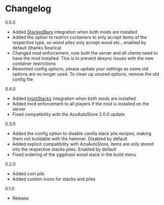 # Changelog

0.5.0
- Added [StackedBars](https://valheim.thunderstore.io/package/Azumatt/StackedBars/) integration when both mods are installed
- Added the option to restrict containers to only accept items of the respective type, so wood piles only accept wood etc., enabled by default (thanks Searica)
- Changed mod enforcement, now both the server and all clients need to have the mod installed. This is to prevent desync issues with the new container restrictions
- Reworked config options, please update your settings as some old options are no longer used. To clean up unused options, remove the old config file

0.4.0
- Added [IngotStacks](https://valheim.thunderstore.io/package/MySoloTeam/IngotStacks/) integration when both mods are installed
- Added mod enforcement to all players if the mod is installed on the server
- Fixed compatibility with the AzuAutoStore 2.0.0 update

0.3.0
- Added the config option to disable vanilla stack pile recipes, making them not buildable with the hammer. Disabled by default
- Added explicit compatibility with AzuAutoStore, items are only stored into the respective stacks piles. Enabled by default
- Fixed ordering of the yggdrasil wood stack in the build menu

0.2.0
- Added coin pile
- Added custom icons for stacks and piles

0.1.0
- Release
